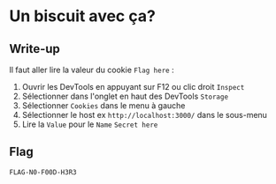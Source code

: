 # Un biscuit avec ça?

## Write-up

Il faut aller lire la valeur du cookie `Flag here` :

1. Ouvrir les DevTools en appuyant sur F12 ou clic droit `Inspect`
2. Sélectionner dans l'onglet en haut des DevTools `Storage`
3. Sélectionner `Cookies` dans le menu à gauche
4. Sélectionner le host ex `http://localhost:3000/` dans le sous-menu
5. Lire la `Value` pour le `Name` `Secret here`

## Flag

`FLAG-N0-F00D-H3R3`
